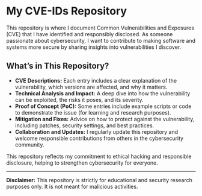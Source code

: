 # My CVE-IDs Repository

This repository is where I document Common Vulnerabilities and Exposures (CVE) that I have identified and responsibly disclosed. As someone passionate about cybersecurity, I want to contribute to making software and systems more secure by sharing insights into vulnerabilities I discover.

## What’s in This Repository?

- **CVE Descriptions:** Each entry includes a clear explanation of the vulnerability, which versions are affected, and why it matters.
- **Technical Analysis and Impact:** A deep dive into how the vulnerability can be exploited, the risks it poses, and its severity.
- **Proof of Concept (PoC):** Some entries include example scripts or code to demonstrate the issue (for learning and research purposes).
- **Mitigation and Fixes:** Advice on how to protect against the vulnerability, including patches, security settings, and best practices.
- **Collaboration and Updates:** I regularly update this repository and welcome responsible contributions from others in the cybersecurity community.

This repository reflects my commitment to ethical hacking and responsible disclosure, helping to strengthen cybersecurity for everyone.

---

**Disclaimer:** This repository is strictly for educational and security research purposes only. It is not meant for malicious activities.
